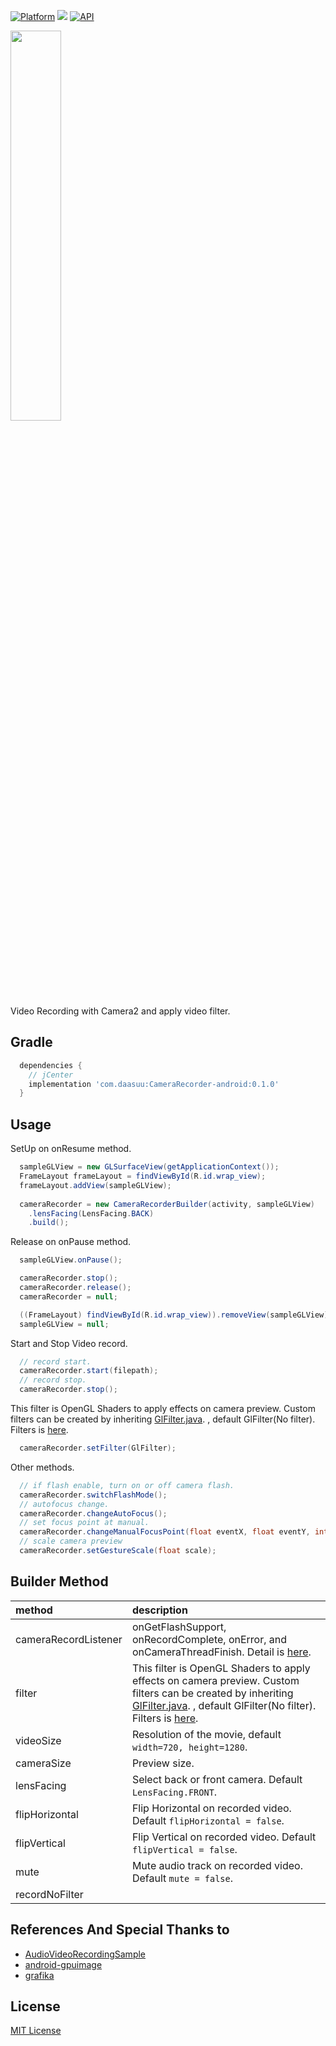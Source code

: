 
[![Platform](https://img.shields.io/badge/platform-android-green.svg)](http://developer.android.com/index.html)
<img src="https://img.shields.io/badge/license-MIT-green.svg?style=flat">
[![API](https://img.shields.io/badge/API-21%2B-brightgreen.svg?style=flat)](https://android-arsenal.com/api?level=21)

<img src="https://github.com/MasayukiSuda/CameraRecorder-android/blob/master/logo/camerarecorder-logotype3.png" width="40%"><br>
Video Recording with Camera2 and apply video filter.<br>


## Gradle
```groovy
  dependencies {
    // jCenter
    implementation 'com.daasuu:CameraRecorder-android:0.1.0'
  }
```

## Usage
SetUp on onResume method.
```JAVA  
  sampleGLView = new GLSurfaceView(getApplicationContext());
  FrameLayout frameLayout = findViewById(R.id.wrap_view);
  frameLayout.addView(sampleGLView);
  
  cameraRecorder = new CameraRecorderBuilder(activity, sampleGLView)
    .lensFacing(LensFacing.BACK)
    .build();
```
Release on onPause method.
```JAVA
  sampleGLView.onPause();      

  cameraRecorder.stop();
  cameraRecorder.release();
  cameraRecorder = null;

  ((FrameLayout) findViewById(R.id.wrap_view)).removeView(sampleGLView);
  sampleGLView = null;
```
Start and Stop Video record.
```JAVA
  // record start.
  cameraRecorder.start(filepath);
  // record stop.
  cameraRecorder.stop();
```
This filter is OpenGL Shaders to apply effects on camera preview. Custom filters can be created by inheriting <a href="https://github.com/MasayukiSuda/CameraRecorder-android/blob/master/camerarecorder/src/main/java/com/daasuu/camerarecorder/egl/filter/GlFilter.java">GlFilter.java</a>. , default GlFilter(No filter). Filters is <a href="https://github.com/MasayukiSuda/CameraRecorder-android/tree/master/camerarecorder/src/main/java/com/daasuu/camerarecorder/egl/filter">here</a>. 
```JAVA
  cameraRecorder.setFilter(GlFilter);
```
Other methods.
```JAVA
  // if flash enable, turn on or off camera flash. 
  cameraRecorder.switchFlashMode();
  // autofocus change.
  cameraRecorder.changeAutoFocus();
  // set focus point at manual.
  cameraRecorder.changeManualFocusPoint(float eventX, float eventY, int viewWidth, int viewHeight); 
  // scale camera preview
  cameraRecorder.setGestureScale(float scale);
```

## Builder Method
| method | description |
|:---|:---|
| cameraRecordListener | onGetFlashSupport, onRecordComplete, onError, and onCameraThreadFinish. Detail is <a href="https://github.com/MasayukiSuda/CameraRecorder-android/blob/f89aa300178ca61f7e4a30ad9bcdc48ab14412ba/camerarecorder/src/main/java/com/daasuu/camerarecorder/CameraRecordListener.java">here</a>. |
| filter | This filter is OpenGL Shaders to apply effects on camera preview. Custom filters can be created by inheriting <a href="https://github.com/MasayukiSuda/CameraRecorder-android/blob/master/camerarecorder/src/main/java/com/daasuu/camerarecorder/egl/filter/GlFilter.java">GlFilter.java</a>. , default GlFilter(No filter). Filters is <a href="https://github.com/MasayukiSuda/CameraRecorder-android/tree/master/camerarecorder/src/main/java/com/daasuu/camerarecorder/egl/filter">here</a>. |
| videoSize | Resolution of the movie, default `width=720, height=1280`. |
| cameraSize | Preview size. |
| lensFacing | Select back or front camera. Default `LensFacing.FRONT`.  |
| flipHorizontal | Flip Horizontal on recorded video. Default `flipHorizontal = false`. |
| flipVertical | Flip Vertical on recorded video. Default `flipVertical = false`. |
| mute | Mute audio track on recorded video. Default `mute = false`. |
| recordNoFilter |  |


## References And Special Thanks to
* [AudioVideoRecordingSample](https://github.com/saki4510t/AudioVideoRecordingSample)
* [android-gpuimage](https://github.com/CyberAgent/android-gpuimage)
* [grafika](https://github.com/google/grafika)




## License

[MIT License](https://github.com/MasayukiSuda/CameraRecorder-android/blob/master/LICENSE)
